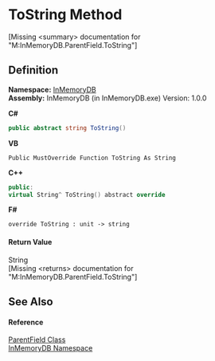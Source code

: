 # ToString Method


\[Missing &lt;summary&gt; documentation for "M:InMemoryDB.ParentField.ToString"\]



## Definition
**Namespace:** <a href="044e8d7f-0f94-a8b4-bd65-529f6359fdf7">InMemoryDB</a>  
**Assembly:** InMemoryDB (in InMemoryDB.exe) Version: 1.0.0

**C#**
``` C#
public abstract string ToString()
```
**VB**
``` VB
Public MustOverride Function ToString As String
```
**C++**
``` C++
public:
virtual String^ ToString() abstract override
```
**F#**
``` F#
override ToString : unit -> string 
```



#### Return Value
String  
\[Missing &lt;returns&gt; documentation for "M:InMemoryDB.ParentField.ToString"\]

## See Also


#### Reference
<a href="5461e5eb-5405-4cba-b818-6e7fd22b84dd">ParentField Class</a>  
<a href="044e8d7f-0f94-a8b4-bd65-529f6359fdf7">InMemoryDB Namespace</a>  
